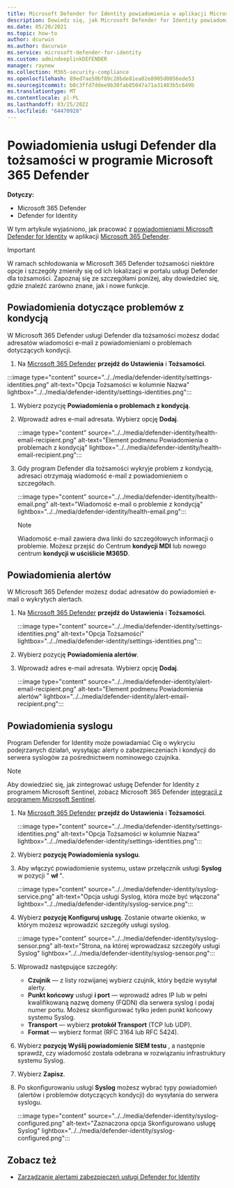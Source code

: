 ```yaml
---
title: Microsoft Defender for Identity powiadomienia w aplikacji Microsoft 365 Defender
description: Dowiedz się, jak Microsoft Defender for Identity powiadomienia w aplikacji Microsoft 365 Defender.
ms.date: 05/20/2021
ms.topic: how-to
author: dcurwin
ms.author: dacurwin
ms.service: microsoft-defender-for-identity
ms.custom: admindeeplinkDEFENDER
manager: raynew
ms.collection: M365-security-compliance
ms.openlocfilehash: 89ed7ae50bf89c28bde81ea02e8905d0056ede53
ms.sourcegitcommit: b0c3ffd7ddee9b30fab85047a71a31483b5c649b
ms.translationtype: MT
ms.contentlocale: pl-PL
ms.lasthandoff: 03/25/2022
ms.locfileid: "64470928"
---
```

# <a name="defender-for-identity-notifications-in-microsoft-365-defender"></a>Powiadomienia usługi Defender dla tożsamości w programie Microsoft 365 Defender

**Dotyczy:**

- Microsoft 365 Defender
- Defender for Identity

W tym artykule wyjaśniono, jak pracować z [powiadomieniami Microsoft Defender for Identity](/defender-for-identity) w aplikacji [Microsoft 365 Defender](/microsoft-365/security/defender/overview-security-center).

> [!IMPORTANT]
> W ramach schłodowania w Microsoft 365 Defender tożsamości niektóre opcje i szczegóły zmieniły się od ich lokalizacji w portalu usługi Defender dla tożsamości. Zapoznaj się ze szczegółami poniżej, aby dowiedzieć się, gdzie znaleźć zarówno znane, jak i nowe funkcje.

## <a name="health-issues-notifications"></a>Powiadomienia dotyczące problemów z kondycją

W Microsoft 365 Defender usługi Defender dla tożsamości możesz dodać adresatów wiadomości e-mail z powiadomieniami o problemach dotyczących kondycji.

1. Na <a href="https://go.microsoft.com/fwlink/p/?linkid=2077139" target="_blank">Microsoft 365 Defender</a> **przejdź do Ustawienia** i **Tożsamości**.

  :::image type="content" source="../../media/defender-identity/settings-identities.png" alt-text="Opcja Tożsamości w kolumnie Nazwa" lightbox="../../media/defender-identity/settings-identities.png":::


1. Wybierz pozycję **Powiadomienia o problemach z kondycją**.

1. Wprowadź adres e-mail adresata. Wybierz opcję **Dodaj**.

   :::image type="content" source="../../media/defender-identity/health-email-recipient.png" alt-text="Element podmenu Powiadomienia o problemach z kondycją" lightbox="../../media/defender-identity/health-email-recipient.png":::

1. Gdy program Defender dla tożsamości wykryje problem z kondycją, adresaci otrzymają wiadomość e-mail z powiadomieniem o szczegółach.

   :::image type="content" source="../../media/defender-identity/health-email.png" alt-text="Wiadomość e-mail o problemie z kondycją" lightbox="../../media/defender-identity/health-email.png":::

    > [!NOTE]
    > Wiadomość e-mail zawiera dwa linki do szczegółowych informacji o problemie. Możesz przejść do Centrum **kondycji MDI** lub nowego centrum **kondycji w uściślicie M365D**.

## <a name="alert-notifications"></a>Powiadomienia alertów

W Microsoft 365 Defender możesz dodać adresatów do powiadomień e-mail o wykrytych alertach.

1. Na <a href="https://go.microsoft.com/fwlink/p/?linkid=2077139" target="_blank">Microsoft 365 Defender</a> **przejdź do Ustawienia** i **Tożsamości**.

   :::image type="content" source="../../media/defender-identity/settings-identities.png" alt-text="Opcja Tożsamości" lightbox="../../media/defender-identity/settings-identities.png":::

1. Wybierz pozycję **Powiadomienia alertów**.

1. Wprowadź adres e-mail adresata. Wybierz opcję **Dodaj**.

   :::image type="content" source="../../media/defender-identity/alert-email-recipient.png" alt-text="Element podmenu Powiadomienia alertów" lightbox="../../media/defender-identity/alert-email-recipient.png":::

## <a name="syslog-notifications"></a>Powiadomienia syslogu

Program Defender for Identity może powiadamiać Cię o wykryciu podejrzanych działań, wysyłając alerty o zabezpieczeniach i kondycji do serwera syslogów za pośrednictwem nominowego czujnika.

> [!NOTE]
> Aby dowiedzieć się, jak zintegrować usługę Defender for Identity z programem Microsoft Sentinel, zobacz Microsoft 365 Defender [integracji z programem Microsoft Sentinel](/azure/sentinel/microsoft-365-defender-sentinel-integration).

1. Na <a href="https://go.microsoft.com/fwlink/p/?linkid=2077139" target="_blank">Microsoft 365 Defender</a> **przejdź do Ustawienia** i **Tożsamości**.

   :::image type="content" source="../../media/defender-identity/settings-identities.png" alt-text="Opcja Tożsamości w kolumnie Nazwa" lightbox="../../media/defender-identity/settings-identities.png":::

1. Wybierz **pozycję Powiadomienia syslogu**.

1. Aby włączyć powiadomienie systemu, ustaw przełącznik usługi **Syslog** w pozycji " **wł** ".

   :::image type="content" source="../../media/defender-identity/syslog-service.png" alt-text="Opcja usługi Syslog, która może być włączona" lightbox="../../media/defender-identity/syslog-service.png":::

1. Wybierz **pozycję Konfiguruj usługę**. Zostanie otwarte okienko, w którym możesz wprowadzić szczegóły usługi syslog.

   :::image type="content" source="../../media/defender-identity/syslog-sensor.png" alt-text="Strona, na której wprowadzasz szczegóły usługi Syslog" lightbox="../../media/defender-identity/syslog-sensor.png":::

1. Wprowadź następujące szczegóły:

    - **Czujnik** — z listy rozwijanej wybierz czujnik, który będzie wysyłał alerty.
    - **Punkt końcowy** usługi **i port** — wprowadź adres IP lub w pełni kwalifikowaną nazwę domeny (FQDN) dla serwera syslog i podaj numer portu. Możesz skonfigurować tylko jeden punkt końcowy systemu Syslog.
    - **Transport** — wybierz **protokół Transport** (TCP lub UDP).
    - **Format** — wybierz format (RFC 3164 lub RFC 5424).

1. Wybierz **pozycję Wyślij powiadomienie SIEM testu** , a następnie sprawdź, czy wiadomość została odebrana w rozwiązaniu infrastruktury systemu Syslog.

1. Wybierz **Zapisz**.

1. Po skonfigurowaniu usługi **Syslog** możesz wybrać typy powiadomień (alertów i problemów dotyczących kondycji) do wysyłania do serwera syslogu.

   :::image type="content" source="../../media/defender-identity/syslog-configured.png" alt-text="Zaznaczona opcja Skonfigurowano usługę Syslog" lightbox="../../media/defender-identity/syslog-configured.png":::

## <a name="see-also"></a>Zobacz też

- [Zarządzanie alertami zabezpieczeń usługi Defender for Identity](manage-security-alerts.md)
